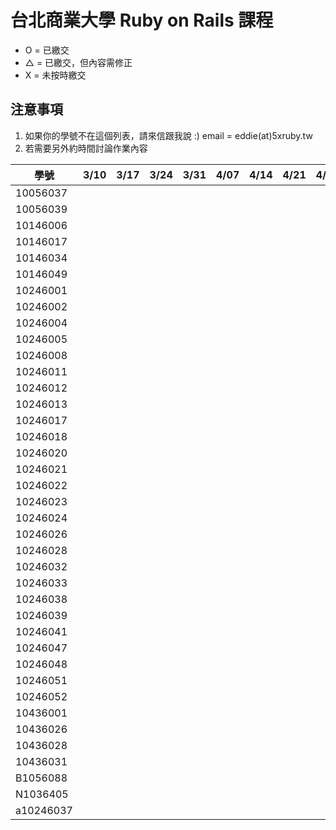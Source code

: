 # 台北商業大學 Ruby on Rails 課程

* O = 已繳交
* △ = 已繳交，但內容需修正
* X = 未按時繳交

## 注意事項
1. 如果你的學號不在這個列表，請來信跟我說 :)
email = eddie(at)5xruby.tw
2. 若需要另外約時間討論作業內容

| 學號      |  3/10  |  3/17  |  3/24  |  3/31  |  4/07  |  4/14  |  4/21  |  4/28  |  5/05  |  5/12  |  5/19  |  5/26  |
| --------- |:-------|:-------|:-------|:-------|:-------|:-------|:-------|:-------|:-------|:-------|:-------|:-------|
| 10056037  |        |        |        |        |        |        |        |        |        |        |        |        |
| 10056039  |        |        |        |        |        |        |        |        |        |        |        |        |
| 10146006  |        |        |        |        |        |        |        |        |        |        |        |        |
| 10146017  |        |        |        |        |        |        |        |        |        |        |        |        |
| 10146034  |        |        |        |        |        |        |        |        |        |        |        |        |
| 10146049  |        |        |        |        |        |        |        |        |        |        |        |        |
| 10246001  |        |        |        |        |        |        |        |        |        |        |        |        |
| 10246002  |        |        |        |        |        |        |        |        |        |        |        |        |
| 10246004  |        |        |        |        |        |        |        |        |        |        |        |        |
| 10246005  |        |        |        |        |        |        |        |        |        |        |        |        |
| 10246008  |        |        |        |        |        |        |        |        |        |        |        |        |
| 10246011  |        |        |        |        |        |        |        |        |        |        |        |        |
| 10246012  |        |        |        |        |        |        |        |        |        |        |        |        |
| 10246013  |        |        |        |        |        |        |        |        |        |        |        |        |
| 10246017  |        |        |        |        |        |        |        |        |        |        |        |        |
| 10246018  |        |        |        |        |        |        |        |        |        |        |        |        |
| 10246020  |        |        |        |        |        |        |        |        |        |        |        |        |
| 10246021  |        |        |        |        |        |        |        |        |        |        |        |        |
| 10246022  |        |        |        |        |        |        |        |        |        |        |        |        |
| 10246023  |        |        |        |        |        |        |        |        |        |        |        |        |
| 10246024  |        |        |        |        |        |        |        |        |        |        |        |        |
| 10246026  |        |        |        |        |        |        |        |        |        |        |        |        |
| 10246028  |        |        |        |        |        |        |        |        |        |        |        |        |
| 10246032  |        |        |        |        |        |        |        |        |        |        |        |        |
| 10246033  |        |        |        |        |        |        |        |        |        |        |        |        |
| 10246038  |        |        |        |        |        |        |        |        |        |        |        |        |
| 10246039  |        |        |        |        |        |        |        |        |        |        |        |        |
| 10246041  |        |        |        |        |        |        |        |        |        |        |        |        |
| 10246047  |        |        |        |        |        |        |        |        |        |        |        |        |
| 10246048  |        |        |        |        |        |        |        |        |        |        |        |        |
| 10246051  |        |        |        |        |        |        |        |        |        |        |        |        |
| 10246052  |        |        |        |        |        |        |        |        |        |        |        |        |
| 10436001  |        |        |        |        |        |        |        |        |        |        |        |        |
| 10436026  |        |        |        |        |        |        |        |        |        |        |        |        |
| 10436028  |        |        |        |        |        |        |        |        |        |        |        |        |
| 10436031  |        |        |        |        |        |        |        |        |        |        |        |        |
| B1056088  |        |        |        |        |        |        |        |        |        |        |        |        |
| N1036405  |        |        |        |        |        |        |        |        |        |        |        |        |
| a10246037 |        |        |        |        |        |        |        |        |        |        |        |        |

